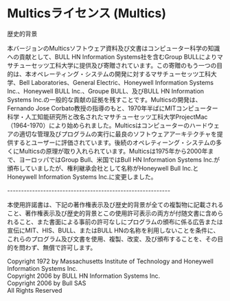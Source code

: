 Multicsライセンス (Multics)
===========================

歴史的背景

本バージョンのMulticsソフトウェア資料及び文書はコンピューター科学の知識への貢献として、BULL
HN Information Systems社を含むGroup
BULLによりマサチューセッツ工科大学に提供及び寄贈されています。この寄贈のもう一つの目的は、本オペレーティング・システムの開発に対するマサチューセッツ工科大学、Bell
Laboratories、General Electric、Honeywell Information Systems
Inc.、Honeywell BULL Inc.、Groupe BULL、及びBULL HN Information Systems
Inc.の一般的な貢献の証拠を残すことです。Multicsの開発は、Fernando Jose
Corbato教授の指導のもと、1970年半ばにMITコンピューター科学・人工知能研究所と改名されたマサチューセッツ工科大学ProjectMac（1964-1970）により始められました。Multicsはコンピューターのハードウェアの適切な管理及びプログラムの実行に最良のソフトウェアアーキテクチャを提供するとユーザーに評価されています。後続のオペレティーング・システムの多くにMulticsの原理が取り入れられています。Multicsは1975年から2000年まで、ヨーロッパではGroup
Bull、米国ではBull HN Information Systems
Inc.が頒布していましたが、権利継承会社として名称がHoneywell Bull
Inc.とHoneywell Information Systems Inc.に変更しました。

\-\-\-\-\-\-\-\-\-\-\-\-\-\-\-\-\-\-\-\-\-\-\-\-\-\-\-\-\-\-\-\-\-\-\-\-\-\-\-\-\-\-\-\-\-\-\-\-\-\-\-\-\-\-\-\-\-\--

本使用許諾書は、下記の著作権表示及び歴史的背景が全ての複製物に記載されること、著作権表示及び歴史的背景とこの使用許可表示の両方が付随文書に含められること、また書面による事前の許可なしにプログラムの頒布に係る広告または宣伝にMIT、HIS、BULL、またはBULL
HNの名称を利用しないことを条件に、これらのプログラム及び文書を使用、複製、改変、及び頒布することを、その目的を問わず、無償で許可します。

Copyright 1972 by Massachusetts Institute of Technology and Honeywell
Information Systems Inc.\
Copyright 2006 by BULL HN Information Systems Inc.\
Copyright 2006 by Bull SAS\
All Rights Reserved
